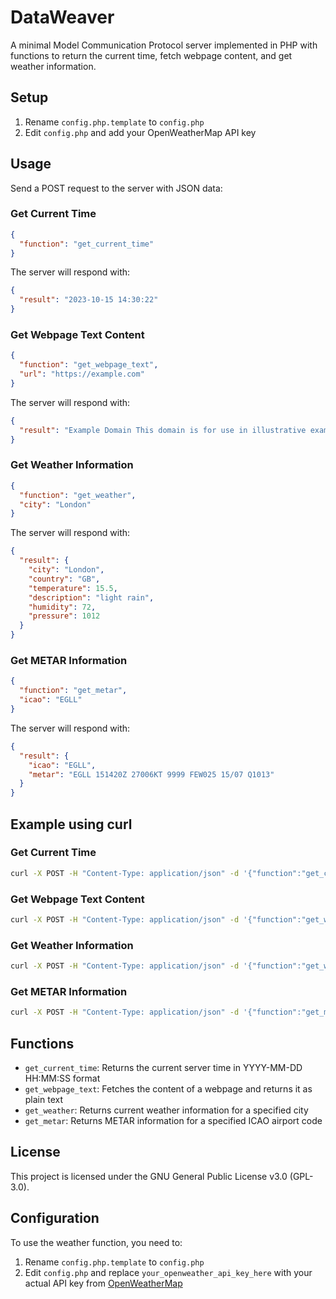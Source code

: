 # DataWeaver

A minimal Model Communication Protocol server implemented in PHP with functions to return the current time, fetch webpage content, and get weather information.

## Setup

1. Rename `config.php.template` to `config.php`
2. Edit `config.php` and add your OpenWeatherMap API key

## Usage

Send a POST request to the server with JSON data:

### Get Current Time
```json
{
  "function": "get_current_time"
}
```

The server will respond with:

```json
{
  "result": "2023-10-15 14:30:22"
}
```

### Get Webpage Text Content
```json
{
  "function": "get_webpage_text",
  "url": "https://example.com"
}
```

The server will respond with:

```json
{
  "result": "Example Domain This domain is for use in illustrative examples in documents..."
}
```

### Get Weather Information
```json
{
  "function": "get_weather",
  "city": "London"
}
```

The server will respond with:

```json
{
  "result": {
    "city": "London",
    "country": "GB",
    "temperature": 15.5,
    "description": "light rain",
    "humidity": 72,
    "pressure": 1012
  }
}
```

### Get METAR Information
```json
{
  "function": "get_metar",
  "icao": "EGLL"
}
```

The server will respond with:

```json
{
  "result": {
    "icao": "EGLL",
    "metar": "EGLL 151420Z 27006KT 9999 FEW025 15/07 Q1013"
  }
}
```

## Example using curl

### Get Current Time
```bash
curl -X POST -H "Content-Type: application/json" -d '{"function":"get_current_time"}' http://localhost/
```

### Get Webpage Text Content
```bash
curl -X POST -H "Content-Type: application/json" -d '{"function":"get_webpage_text","url":"https://example.com"}' http://localhost/
```

### Get Weather Information
```bash
curl -X POST -H "Content-Type: application/json" -d '{"function":"get_weather","city":"London"}' http://localhost/
```

### Get METAR Information
```bash
curl -X POST -H "Content-Type: application/json" -d '{"function":"get_metar","icao":"EGLL"}' http://localhost/
```

## Functions

- `get_current_time`: Returns the current server time in YYYY-MM-DD HH:MM:SS format
- `get_webpage_text`: Fetches the content of a webpage and returns it as plain text
- `get_weather`: Returns current weather information for a specified city
- `get_metar`: Returns METAR information for a specified ICAO airport code

## License

This project is licensed under the GNU General Public License v3.0 (GPL-3.0).

## Configuration

To use the weather function, you need to:

1. Rename `config.php.template` to `config.php`
2. Edit `config.php` and replace `your_openweather_api_key_here` with your actual API key from [OpenWeatherMap](https://openweathermap.org/api)
